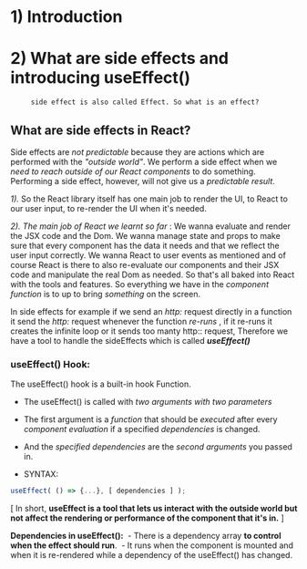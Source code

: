 # **1) Introduction**

# **2) What are side effects and introducing useEffect()**
         side effect is also called Effect. So what is an effect?

## What are side effects in React?

Side effects are *not predictable* because they are actions which are performed with the *"outside world"*. We perform a side effect when we *need to reach outside of our React components* to do something. Performing a side effect, however, will not give us a *predictable result*.


   *1).* So the React library itself has one main job to render the UI, to React to our user input, to re-render the UI when it's needed.
   
  *2).*  *The main job of React we learnt so far* :
  We wanna evaluate and render the JSX code and the Dom. We wanna manage state and props to make sure that every component has the data it needs and that we reflect the user input correctly. We wanna React to user events as mentioned and of course React is there to also re-evaluate our components and their JSX code and manipulate the real Dom as needed. So that's all baked into React with the tools and features. 
  So everything we have in the *component function* is to up to bring *something* on the screen.
  
  In side effects for example if we send an *http:* request directly in a function it send the *http:* request whenever the function *re-runs* , if it re-runs it creates the infinite loop or it sends too manty http:: request, Therefore we have a  tool to handle the sideEffects which is called ***useEffect()*** 

### useEffect() Hook:
The useEffect() hook is a built-in hook Function.
- The useEffect() is called with *two arguments with two parameters*
- The first argument is a *function* that should be *executed* after every *component evaluation* if a specified *dependencies* is changed.
- And the *specified dependencies* are the *second arguments* you passed in.

- SYNTAX:    

``` js
useEffect( () => {...}, [ dependencies ] );
```

[ In short, **useEffect is a tool that lets us interact with the outside world but not affect the rendering or performance of the component that it's in.** ]

**Dependencies in useEffect():**
 - There is a dependency array **to control when the effect should run**.
 - It runs when the component is mounted and when it is re-rendered while a dependency of the useEffect() has changed.
